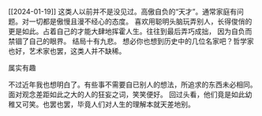   [[2024-01-19]]
  这类人以前并不是没见过。高傲自负的“天才”。通常家庭有问题。对一切都是傲慢且漫不经心的态度。
  喜欢用聪明头脑玩弄别人，长得俊俏的更是如此。占着自己的才能大肆地挥霍人生。往往到最后弄巧成拙，
  因为自负而禁锢了自己的眼界。
  结局十有九悲。
  想必你也想到历史中的几位名家吧？哲学家也好，艺术家也罢，这类人并不缺稀。

  属实有趣

  不过近年我也想明白了。有些事不需要自已别人的想法，所追求的东西未必相同。
  面对观念差距如此之大的人的狂妄之词，笑笑便好。
  回过头看，他们竟是如此幼稚又可笑。也罢也罢，毕竟人们对人生的理解本就天差地别。
  